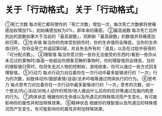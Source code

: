 # 关于「行动格式」 关于「行动格式」
①死亡次数
每次死亡都将使你的「死亡次数」增加一次，每次死亡次数都将使痛感加权增加1%，初始痛感加权为0%，即本来的痛感。
②最高层数
每次死亡后所到达的层数如果大于当前的「最高层数」，则刷新「最高层数」的数值并将痛感加权归零。
③生命值
每当你的肉体受到损伤时，你的生命值将会降低，当你的生命值归时，你将会死亡并返回第0层，并且失去所有的「道具」以及在过程中获得的「可分配点数」。
④理智值
每当你意识到一些你无法接受的东西时/看到一些你从未见过的事物时/直面一些超出你想象范畴的事物时，你的理智值将会降低，当你的理智值归零时，你将失去对人物的控制权，游戏结束，你可以通过一些方式回复理智值。
⑤行动力
每点行动力对应着你在一次行动中最多能够进行的「一次」行为的次数，如肢体动作/面部表情/话语/法术吟唱等通过肉体执行的行为。
⑥思考力
每点思考力对应着你在一次行动中最多能够进行的「一次」思考的次数，如一个想法/内心活动/对他人动作的预测/他人做出什么后你的应对等通过在脑内构思的行为。
⑦肉体状态
根据你的生命值以及所遇见的特殊情况而产生变化，有可能影响你的属性并附加特殊效果。
⑧精神状态
根据你的理智值以及所遇见的特殊情况而产生变化，有可能影响你的属性并附加特殊效果。